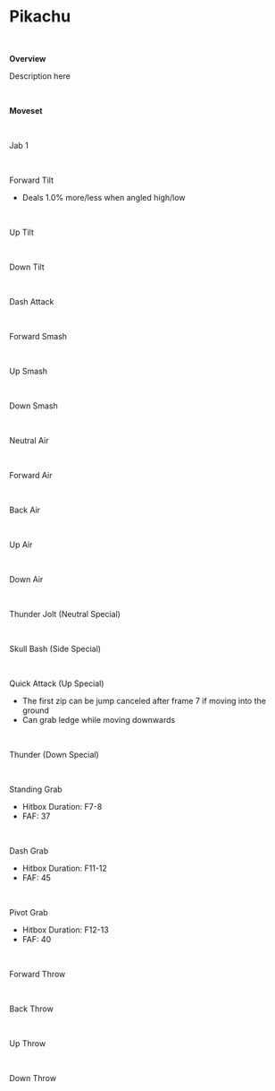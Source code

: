 # Pikachu
<br>

<!DOCTYPE html>
<meta name="viewport" content="width=device-width; initial-scale=1.0;">
<link rel="stylesheet" type="text/css" href="../../style.css">

<p class="center"><b>Overview</b></p>
<p class="info">Description here</p>
<br>

<p class="center"><b>Moveset</b></p>
<br>
<p>Jab 1</p><div class="charTable"></div>
<br>
<p>Forward Tilt</p>
<ul>
  <li>Deals 1.0% more/less when angled high/low</li>
</ul>
<div class="charTable"></div>
<br>
<p>Up Tilt</p><div class="charTable"></div>
<br>
<p>Down Tilt</p><div class="charTable"></div>
<br>
<p>Dash Attack</p><div class="charTable"></div>
<br>
<p>Forward Smash</p><div class="charTable"></div>
<br>
<p>Up Smash</p><div class="charTable"></div>
<br>
<p>Down Smash</p><div class="charTable"></div>
<br>
<p>Neutral Air</p><div class="charTable"></div>
<br>
<p>Forward Air</p><div class="charTable"></div>
<br>
<p>Back Air</p><div class="charTable"></div>
<br>
<p>Up Air</p><div class="charTable"></div>
<br>
<p>Down Air</p><div class="charTable"></div>
<br>
<p>Thunder Jolt (Neutral Special)</p><div class="charTable"></div>
<br>
<p>Skull Bash (Side Special)</p><div class="charTable"></div>
<br>
<p>Quick Attack (Up Special)</p>
<ul>
  <li>The first zip can be jump canceled after frame 7 if moving into the ground</li>
  <li>Can grab ledge while moving downwards</li>
</ul>
<div class="charTable"></div>
<br>
<p>Thunder (Down Special)</p><div class="charTable"></div>
<br>
<p>Standing Grab</p>
<ul>
  <li>Hitbox Duration: F7-8</li>
  <li>FAF: 37</li>
</ul>
<br>
<p>Dash Grab</p>
<ul>
  <li>Hitbox Duration: F11-12</li>
  <li>FAF: 45</li>
</ul>
<br>
<p>Pivot Grab</p>
<ul>
  <li>Hitbox Duration: F12-13</li>
  <li>FAF: 40</li>
</ul>
<br>
<p>Forward Throw</p><div class="charTable"></div>
<br>
<p>Back Throw</p><div class="charTable"></div>
<br>
<p>Up Throw</p><div class="charTable"></div>
<br>
<p>Down Throw</p><div class="charTable"></div>

<script src="https://ajax.googleapis.com/ajax/libs/jquery/3.6.3/jquery.min.js"></script>
<script src="../../js/arrow.js"></script>
<script type="text/javascript" src="../../js/dataparser.js"></script>
<script type="text/javascript">
  importFile("./data/data_pikachu.json");
</script>